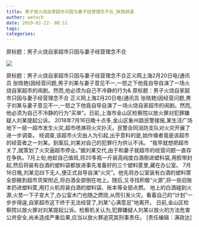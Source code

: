 ```yaml
---
title: 男子放火烧自家超市只因与妻子经营理念不合_陕西频道
author: wetech
date: 2019-02-22- 08:11
tags: 
categories: 
---
```

原标题：男子火烧自家超市只因与妻子经营理念不合
<!-- more -->
                
<img align="center" border="0" src="http://p2.ifengimg.com/a/2016/0810/204c433878d5cf9size1_w16_h16.png" />
                
            
原标题：男子火烧自家超市只因与妻子经营理念不合正义网上海2月20日电(通讯员 张晓艳)因经营问题,男子刘某与妻子意见不一,一怒之下他竟自导自演了一场火烧自家超市的闹剧。然而,他必须为自己不冷静的行为&
原标题：男子火烧自家超市只因与妻子经营理念不合
正义网上海2月20日电(通讯员 张晓艳)因经营问题,男子刘某与妻子意见不一,一怒之下他竟自导自演了一场火烧自家超市的闹剧。然而,他必须为自己不冷静的行为“买单”。日前,上海市金山区检察院以放火罪对犯罪嫌疑人刘某提起公诉。
2018年7月16日晚十点多,金山区象州路民警接报,某生活广场地下一层一超市发生火灾,超市喷淋将火灾扑灭。民警会同消防支队对火灾开展了进一步调查。
经调查,该超市火灾由人为引起,出乎意料的是,始作俑者竟是该超市的经营者之一刘某。到案后,刘某对自己的犯罪行为供认不讳。
“我早就想把超市关了,就策划了火灾逼超市停业。”据刘某交代,由于和妻子就超市的经营问题一直存在争执。7月上旬,他趁自己值班,将20多瓶一斤装高纯度白酒倒进塑料袋,用胶带封起,然后将装有白酒的塑料袋都放进事先准备好的三个塑料筐里,藏在办公室。
7月16日晚,刘某见四下无人,便正式自导自演“火灾”。他先将办公室装有白酒的塑料筐全部搬到超市货架附近,将白酒全部倒在地上。随后,又寻找积极“火源”,将一些旧账本扔进塑料筐,用打火机将装白酒的塑料袋、账本等全部点燃。
地上的白酒碰到火源,火势一下子变大了,办公室木门也随之燃烧,从而引发火灾。看着自己的“计划”一步步得逞,自家超市这下终于无法经营了,刘某“心满意足”地离开。
日前,金山区检察院以放火罪对刘某提起公诉。检察机关认为,犯罪嫌疑人刘某以放火的方法危害公共安全,尚未造成严重后果,应当以放火罪追究其刑事责任。
[责任编辑：满政达]
            
